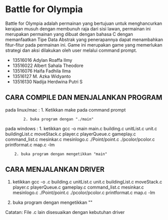 # Battle for Olympia
Battle for Olympia adalah permainan yang bertujuan untuk menghancurkan kerajaan musuh dengan membunuh raja dari sisi lawan, permainan ini merupakan permainan yang dibuat dengan bahasa C dengan memanfaatkan Tipe Data Abstrak yang penerapannya dapat menambahkan fitur-fitur pada permainan ini.  Game ini merupakan game yang memerlukan strategi dan aksi dilakukan oleh user melalui command prompt.

- 13516016 Adylan Roaffa Ilmy
- 13516022 Albert Sahala Theodore
- 13516076 Haifa Fadhila Ilma 
- 13516127 M. Azka Widyanto 
- 13516130 Nadija Herdwina Putri S 

## CARA COMPILE DAN MENJALANKAN PROGRAM

pada linux/mac : 
	1. Ketikkan make pada command prompt

			2. buka program dengan "./main"




pada windows : 
	1. ketikkan gcc -o main main.c building.c unitList.c unit.c buildingList.c moveStack.c player.c playerQueue.c gameplay.c command_list.c mesinkar.c mesinlogo.c ./Point/point.c ./pcolor/pcolor.c printformat.c map.c -lm
 
		2. buka program dengan mengetikkan "main"


## CARA MENJALANKAN DRIVER
1. ketikkan gcc -o <namadriver> <namadriver>.c building.c unitList.c unit.c buildingList.c moveStack.c player.c playerQueue.c gameplay.c command_list.c mesinkar.c mesinlogo.c ./Point/point.c ./pcolor/pcolor.c printformat.c map.c -lm
 
2. buka program dengan mengetikkan "<namadriver>"


Catatan: File .c lain disesuaikan dengan kebutuhan driver
